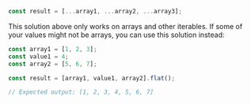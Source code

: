 ```javascript
const result = [...array1, ...array2, ...array3];
```

This solution above only works on arrays and other iterables. If some of your values might not be arrays, you can use this solution instead:

```javascript
const array1 = [1, 2, 3];
const value1 = 4;
const array2 = [5, 6, 7];

const result = [array1, value1, array2].flat();

// Expected output: [1, 2, 3, 4, 5, 6, 7]
```
